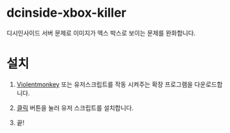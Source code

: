 # dcinside-xbox-killer
디시인사이드 서버 문제로 이미지가 엑스 박스로 보이는 문제를 완화합니다.

# 설치

1. [Violentmonkey](https://violentmonkey.github.io/get-it/) 또는 유저스크립트를 작동 시켜주는 확장 프로그램을 다운로드합니다.

2. [클릭](https://raw.githubusercontent.com/green1052/dcinside-xbox-killer/main/dcinside-xbox-killer.user.js) 버튼을 눌러 유저 스크립트를 설치합니다.

3. 끝!
